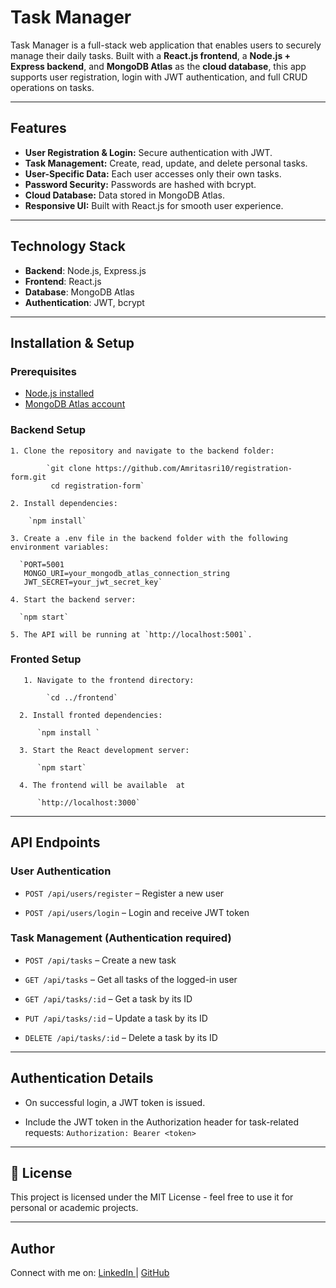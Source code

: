   # Task Manager

Task Manager is a full-stack web application that enables users to securely manage their daily tasks. Built with a **React.js frontend**, a **Node.js + Express backend**, and **MongoDB Atlas** as the **cloud database**, this app supports user registration, login with JWT authentication, and full CRUD operations on tasks.

---

## Features

- **User Registration & Login:** Secure authentication with JWT.
- **Task Management:** Create, read, update, and delete personal tasks.
- **User-Specific Data:** Each user accesses only their own tasks.
- **Password Security:** Passwords are hashed with bcrypt.
- **Cloud Database:** Data stored in MongoDB Atlas.
- **Responsive UI:** Built with React.js for smooth user experience.

---

## Technology Stack

- **Backend**: Node.js, Express.js
- **Frontend**: React.js
- **Database**: MongoDB Atlas
- **Authentication**: JWT, bcrypt

---

## Installation & Setup

### Prerequisites

- [Node.js installed](https://nodejs.org/)
- [MongoDB Atlas account](https://www.mongodb.com/cloud/atlas)


### Backend Setup

    1. Clone the repository and navigate to the backend folder:
    
            `git clone https://github.com/Amritasri10/registration-form.git
             cd registration-form`

    2. Install dependencies:
   
        `npm install`

    3. Create a .env file in the backend folder with the following environment variables:

      `PORT=5001
       MONGO_URI=your_mongodb_atlas_connection_string
       JWT_SECRET=your_jwt_secret_key`

    4. Start the backend server:

      `npm start`

    5. The API will be running at `http://localhost:5001`.

### Fronted Setup

       1. Navigate to the frontend directory:
    
            `cd ../frontend`

      2. Install fronted dependencies:

          `npm install `

      3. Start the React development server:

          `npm start`

      4. The frontend will be available  at

          `http://localhost:3000`

---

## API Endpoints

### User Authentication

- `POST /api/users/register` – Register a new user
   
- `POST /api/users/login` – Login and receive JWT token
  

### Task Management (Authentication required)

- `POST /api/tasks` – Create a new task
  
- `GET /api/tasks` – Get all tasks of the logged-in user
  
- `GET /api/tasks/:id` – Get a task by its ID
  
- `PUT /api/tasks/:id` – Update a task by its ID
   
- `DELETE /api/tasks/:id` – Delete a task by its ID

---

## Authentication Details

- On successful login, a JWT token is issued.
  
- Include the JWT token in the Authorization header for task-related requests:
   `Authorization: Bearer <token>`

---

## 📄 License

This project is licensed under the MIT License - feel free to use it for personal or academic projects.

---

## Author 

Connect with me on:
[LinkedIn ](https://www.linkedin.com/in/amrita-srivastava10/) | [GitHub](https://github.com/Amritasri10)

    







